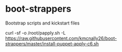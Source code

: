 # boot-strappers
Bootstrap scripts and kickstart files

curl -sf -o /root/papply.sh -L https://raw.githubusercontent.com/kmcnally26/boot-strappers/master/install-puppet-apply-c6.sh
